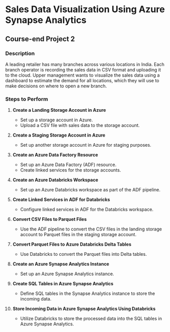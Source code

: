 # Sales Data Visualization Using Azure Synapse Analytics
## Course-end Project 2

### Description

A leading retailer has many branches across various locations in India. Each branch operator is recording the sales data in CSV format and uploading it to the cloud. Upper management wants to visualize the sales data using a dashboard to estimate the demand for all locations, which they will use to make decisions on where to open a new branch.

### Steps to Perform

1. **Create a Landing Storage Account in Azure**
    - Set up a storage account in Azure.
    - Upload a CSV file with sales data to the storage account.

2. **Create a Staging Storage Account in Azure**
    - Set up another storage account in Azure for staging purposes.

3. **Create an Azure Data Factory Resource**
    - Set up an Azure Data Factory (ADF) resource.
    - Create linked services for the storage accounts.

4. **Create an Azure Databricks Workspace**
    - Set up an Azure Databricks workspace as part of the ADF pipeline.

5. **Create Linked Services in ADF for Databricks**
    - Configure linked services in ADF for the Databricks workspace.

6. **Convert CSV Files to Parquet Files**
    - Use the ADF pipeline to convert the CSV files in the landing storage account to Parquet files in the staging storage account.

7. **Convert Parquet Files to Azure Databricks Delta Tables**
    - Use Databricks to convert the Parquet files into Delta tables.

8. **Create an Azure Synapse Analytics Instance**
    - Set up an Azure Synapse Analytics instance.

9. **Create SQL Tables in Azure Synapse Analytics**
    - Define SQL tables in the Synapse Analytics instance to store the incoming data.

10. **Store Incoming Data in Azure Synapse Analytics Using Databricks**
    - Utilize Databricks to store the processed data into the SQL tables in Azure Synapse Analytics.
